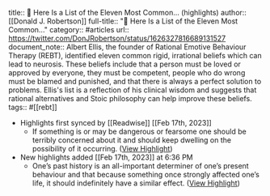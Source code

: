 title:: 🧵 Here Is a List of the Eleven Most Common... (highlights)
author:: [[Donald J. Robertson]]
full-title:: "🧵 Here Is a List of the Eleven Most Common..."
category:: #articles
url:: https://twitter.com/DonJRobertson/status/1626327816689131527
document_note:: Albert Ellis, the founder of Rational Emotive Behaviour Therapy (REBT), identified eleven common rigid, irrational beliefs which can lead to neurosis. These beliefs include that a person must be loved or approved by everyone, they must be competent, people who do wrong must be blamed and punished, and that there is always a perfect solution to problems. Ellis's list is a reflection of his clinical wisdom and suggests that rational alternatives and Stoic philosophy can help improve these beliefs.
tags:: #[[rebt]]

- Highlights first synced by [[Readwise]] [[Feb 17th, 2023]]
	- If something is or may be dangerous or fearsome one should be terribly concerned about it and should keep dwelling on the possibility of it occurring. ([View Highlight](https://read.readwise.io/read/01gseqdw1ydrhef47nftbc8b5c))
- New highlights added [[Feb 17th, 2023]] at 6:36 PM
	- One’s past history is an all-important determiner of one’s present behaviour and that because something once strongly affected one’s life, it should indefinitely have a similar effect. ([View Highlight](https://read.readwise.io/read/01gsf1gh9emwz3awtwv4ph7hsh))